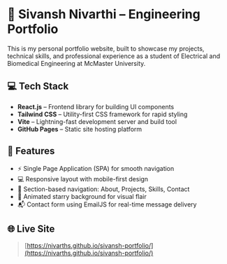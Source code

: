 # 🧠 Sivansh Nivarthi – Engineering Portfolio

This is my personal portfolio website, built to showcase my projects, technical skills, and professional experience as a student of Electrical and Biomedical Engineering at McMaster University.

## 💻 Tech Stack

- **React.js** – Frontend library for building UI components
- **Tailwind CSS** – Utility-first CSS framework for rapid styling
- **Vite** – Lightning-fast development server and build tool
- **GitHub Pages** – Static site hosting platform

## 📁 Features

- ⚡️ Single Page Application (SPA) for smooth navigation
- 💻 Responsive layout with mobile-first design
- 🎯 Section-based navigation: About, Projects, Skills, Contact
- 🌌 Animated starry background for visual flair
- 📬 Contact form using EmailJS for real-time message delivery

## 🌐 Live Site

> [https://nivarths.github.io/sivansh-portfolio/](https://nivarths.github.io/sivansh-portfolio/)
